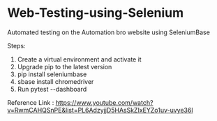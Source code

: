 # Web-Testing-using-Selenium
Automated testing on the Automation bro website using SeleniumBase 

Steps:
1) Create a virtual environment and activate it
2) Upgrade pip to the latest version
3) pip install seleniumbase
4) sbase install chromedriver 
5) Run pytest --dashboard

Reference Link :
https://www.youtube.com/watch?v=RwmCAHQSnPE&list=PL6AdzyjjD5HAsSkZIxEYZo1uv-uvye36l



